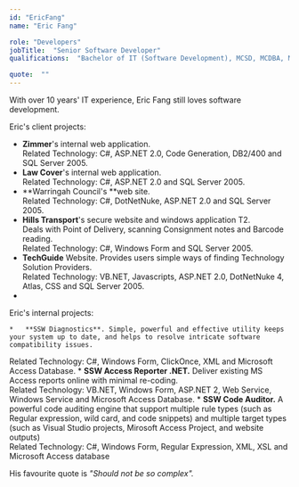 ```yaml
---
id: "EricFang"
name: "Eric Fang"

role: "Developers"
jobTitle:  "Senior Software Developer"
qualifications:  "Bachelor of IT (Software Development), MCSD, MCDBA, MCSE"

quote:  ""
---
```


With over 10 years' IT experience, Eric Fang still loves software development.

Eric's client projects: 

*   **Zimmer**'s internal web application.  
Related Technology: C#, ASP.NET 2.0, Code Generation, DB2/400 and SQL Server 2005.
*   **Law Cover**'s internal web application.  
Related Technology: C#, ASP.NET 2.0 and SQL Server 2005.
*   **Warringah Council's **web site.  
Related Technology: C#, DotNetNuke, ASP.NET 2.0 and SQL Server 2005.
*   **Hills Transport**'s secure website and windows application T2.  
Deals with Point of Delivery, scanning Consignment notes and Barcode reading.  
Related Technology: C#, Windows Form and SQL Server 2005.
*   **TechGuide** Website. Provides users simple ways of finding Technology Solution Providers.  
Related Technology: VB.NET, Javascripts, ASP.NET 2.0, DotNetNuke 4, Atlas, CSS and SQL Server 2005.
*   

Eric's internal projects:

    *   **SSW Diagnostics**. Simple, powerful and effective utility keeps your system up to date, and helps to resolve intricate software compatibility issues.  
Related Technology: C#, Windows Form, ClickOnce, XML and Microsoft Access Database.
    *   **SSW Access Reporter .NET.** Deliver existing MS Access reports online with minimal re-coding.  
Related Technology: VB.NET, Windows Form, ASP.NET 2, Web Service, Windows Service and Microsoft Access Database.
    *   **SSW Code Auditor.** A powerful code auditing engine that support multiple rule types (such as Regular expression, wild card, and code snippets) and multiple target types (such as Visual Studio projects, Mirosoft Access Project, and website outputs)  
Related Technology: C#, Windows Form, Regular Expression, XML, XSL and Microsoft Access database 

His favourite quote is *"Should not be so complex".*